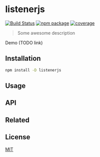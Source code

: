 # listenerjs 
[![Build Status](https://badgen.net/circleci/github/saribe/listenerjs)](https://circleci.com/gh/saribe/ejs) 
[![npm package](https://badgen.net/npm/v/listenerjs)](https://www.npmjs.com/package/listenerjs) 
[![coverage](https://badgen.net/codecov/c/github/saribe/listenerjs)](https://codecov.io/gh/saribe/listenerjs) 


> Some awesome description

Demo (TODO link)

## Installation

```sh
npm install -D listenerjs
```

## Usage

## API

## Related

## License

[MIT](http://opensource.org/licenses/MIT)
